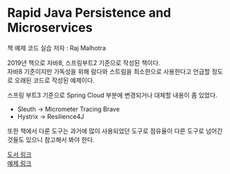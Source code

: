 # Rapid Java Persistence and Microservices
책 예제 코드 실습
저자 : Raj Malhotra

2019년 책으로 자바8, 스프링부트2 기준으로 작성된 책이다.   
자바8 기준이지만 가독성을 위해 람다와 스트림을 최소한으로 사용한다고 언급할 정도로 오래된 코드로 작성된 예제이다.   

스프링 부트3 기준으로 Spring Cloud 부분에 변경되거나 대체할 내용이 좀 있었다.
 - Sleuth -> Micrometer Tracing Brave
 - Hystrix -> Resilience4J   

또한 책에서 다룬 도구는 과거에 많이 사용되었던 도구로 점유율이 다른 도구로 넘어간 것들도 있으니 참고해서 봐야 한다.

[도서 링크](https://www.amazon.com/Rapid-Java-Persistence-Microservices-Spring/dp/1484244753)   
[예제 링크](https://github.com/Apress/rapid-java-persistence-and-microservices)
